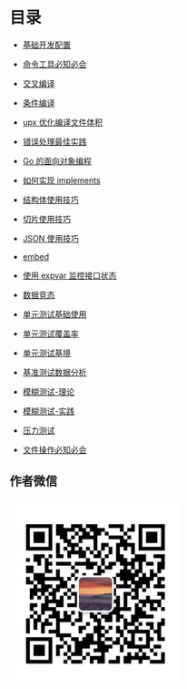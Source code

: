 # 目录

- [基础开发配置](base_config.md)
- [命令工具必知必会](command.md)
- [交叉编译](compiling_cross_platform.md)
- [条件编译](conditional_compilation.md)
- [upx 优化编译文件体积](upx.md)

- [错误处理最佳实践](error_handle_gracefully.md)
- [Go 的面向对象编程](oop_in_go.md)
- [如何实现 implements](check_implements.md)

- [结构体使用技巧](struct.md)
- [切片使用技巧](slice.md)
- [JSON 使用技巧](json.md)
- [embed](embed.md)
- [使用 expvar 监控接口状态](expvar.md)
- [数据竞态](data_race.md)

- [单元测试基础使用](test.md)
- [单元测试覆盖率](test_cover.md)
- [单元测试基境](test_fixture.md)
- [基准测试数据分析](benchstat.md)
- [模糊测试-理论](test_fuzzing_theory.md)
- [模糊测试-实践](test_fuzzing_practice.md)
- [压力测试](test_performance.md)

- [文件操作必知必会](file.md)

## 作者微信
<p>
<img width="300" src="./images/wechat_qrcode.jpg">
</p>